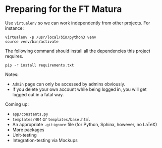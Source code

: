 Preparing for the FT Matura
===========================

Use `virtualenv` so we can work independently from other projects. For
instance:

```
virtualenv -p /usr/local/bin/python3 venv
source venv/bin/activate
```

The following command should install all the dependencies this project
requires.

```
pip -r install requirements.txt
```

Notes: 
* `Admin` page can only be accessed by admins obviously. 
* If you delete your own account while being logged in, you will get logged out
  in a fatal way.  


Coming up:
* `app/constants.py`
* `templates/404` or `templates/base.html`
* An appropriate `.gitignore` file (for Python, Sphinx, however, no LaTeX)
* More packages
* Unit-testing
* Integration-testing via Mockups

